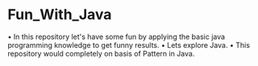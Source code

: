 # Fun_With_Java
• In this repository let's have some fun by applying the basic java programming knowledge to get funny results.
• Lets explore Java.
• This repository would completely on basis of Pattern in Java.
